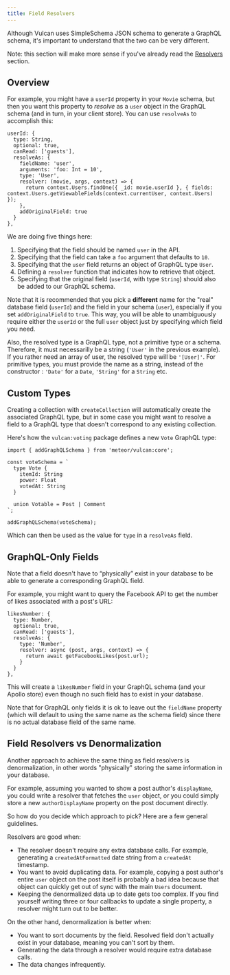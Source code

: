 ```yaml
---
title: Field Resolvers
---
```


Although Vulcan uses SimpleSchema JSON schema to generate a GraphQL schema, it's important to understand that the two can be very different.

Note: this section will make more sense if you've already read the [Resolvers](/resolvers.html) section.

## Overview

For example, you might have a `userId` property in your `Movie` schema, but then you want this property to _resolve_ as a `user` object in the GraphQL schema (and in turn, in your client store). You can use `resolveAs` to accomplish this:

```
userId: {
  type: String,
  optional: true,
  canRead: ['guests'],
  resolveAs: {
    fieldName: 'user',
    arguments: 'foo: Int = 10',
    type: 'User',
    resolver: (movie, args, context) => {
      return context.Users.findOne({ _id: movie.userId }, { fields: context.Users.getViewableFields(context.currentUser, context.Users) });
    },
    addOriginalField: true
  }
},
```

We are doing five things here:

1. Specifying that the field should be named `user` in the API.
2. Specifying that the field can take a `foo` argument that defaults to `10`.
3. Specifying that the `user` field returns an object of GraphQL type `User`.
4. Defining a `resolver` function that indicates how to retrieve that object.
5. Specifying that the original field (`userId`, with type `String`) should also be added to our GraphQL schema.

Note that it is recommended that you pick a **different** name for the "real" database field (`userId`) and the field in your schema (`user`), especially if you set `addOriginalField` to `true`. This way, you will be able to unambiguously require either the `userId` or the full `user` object just by specifying which field you need.

Also, the resolved type is a GraphQL type, not a primitive type or a schema. Therefore, it must necessarilly be a string (`'User'` in the previous example). If you rather need an array of user, the resolved type will be `'[User]'`. For primitive types, you must provide the name as a string, instead of the constructor : `'Date'` for a `Date`, `'String'` for a `String` etc.

## Custom Types

Creating a collection with `createCollection` will automatically create the associated GraphQL type, but in some case you might want to resolve a field to a GraphQL type that doesn't correspond to any existing collection.

Here's how the `vulcan:voting` package defines a new `Vote` GraphQL type:

```
import { addGraphQLSchema } from 'meteor/vulcan:core';

const voteSchema = `
  type Vote {
    itemId: String
    power: Float
    votedAt: String
  }

  union Votable = Post | Comment
`;

addGraphQLSchema(voteSchema);
```

Which can then be used as the value for `type` in a `resolveAs` field.

## GraphQL-Only Fields

Note that a field doesn't have to “physically” exist in your database to be able to generate a corresponding GraphQL field.

For example, you might want to query the Facebook API to get the number of likes associated with a post's URL:

```
likesNumber: {
  type: Number,
  optional: true,
  canRead: ['guests'],
  resolveAs: {
    type: 'Number',
    resolver: async (post, args, context) => {
      return await getFacebookLikes(post.url);
    }
  }
},
```

This will create a `likesNumber` field in your GraphQL schema (and your Apollo store) even though no such field has to exist in your database.

Note that for GraphQL only fields it is ok to leave out the `fieldName` property (which will default to using the same name as the schema field) since there is no actual database field of the same name.

## Field Resolvers vs Denormalization

Another approach to achieve the same thing as field resolvers is denormalization, in other words "physically" storing the same information in your database. 

For example, assuming you wanted to show a post author's `displayName`, you could write a resolver that fetches the `user` object, or you could simply store a new `authorDisplayName` property on the post document directly. 

So how do you decide which approach to pick? Here are a few general guidelines. 

Resolvers are good when:

- The resolver doesn't require any extra database calls. For example, generating a `createdAtFormatted` date string from a `createdAt` timestamp.
- You want to avoid duplicating data. For example, copying a post author's entire `user` object on the post itself is probably a bad idea because that object can quickly get out of sync with the main `Users` document. 
- Keeping the denormalized data up to date gets too complex. If you find yourself writing three or four callbacks to update a single property, a resolver might turn out to be better. 

On the other hand, denormalization is better when:

- You want to sort documents by the field. Resolved field don't actually exist in your database, meaning you can't sort by them. 
- Generating the data through a resolver would require extra database calls. 
- The data changes infrequently. 
